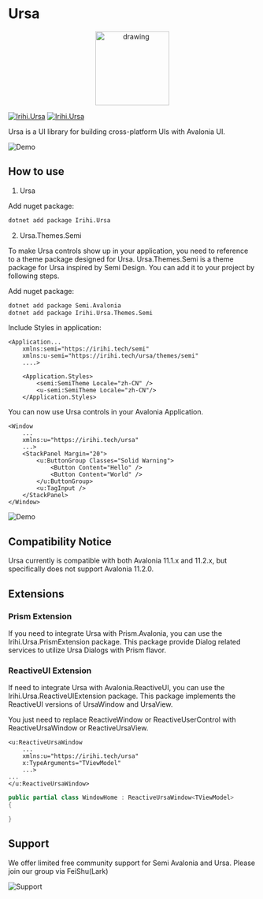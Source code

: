 # Ursa

<p align="center">
    <img src="./assets/Ursa.svg" alt="drawing" width="150" />
</p>

[![Irihi.Ursa](https://img.shields.io/nuget/v/Irihi.Ursa.svg?color=red&style=flat-square)](https://www.nuget.org/packages/Irihi.Ursa/)
[![Irihi.Ursa](https://img.shields.io/nuget/dt/Irihi.Ursa.svg?style=flat-square)](https://www.nuget.org/packages/Irihi.Ursa/)

Ursa is a UI library for building cross-platform UIs with Avalonia UI.

![Demo](./assets/demo.png)

## How to use
1. Ursa

Add nuget package:
```bash
dotnet add package Irihi.Ursa
```

2. Ursa.Themes.Semi

To make Ursa controls show up in your application, you need to reference to a theme package designed for Ursa.
Ursa.Themes.Semi is a theme package for Ursa inspired by Semi Design. You can add it to your project by following steps.

Add nuget package:
```bash
dotnet add package Semi.Avalonia
dotnet add package Irihi.Ursa.Themes.Semi
```

Include Styles in application:
```xaml
<Application...
    xmlns:semi="https://irihi.tech/semi"
    xmlns:u-semi="https://irihi.tech/ursa/themes/semi"
    ....>

    <Application.Styles>
        <semi:SemiTheme Locale="zh-CN" />
        <u-semi:SemiTheme Locale="zh-CN"/>
    </Application.Styles>
```


You can now use Ursa controls in your Avalonia Application.
```xaml
<Window
    ...
    xmlns:u="https://irihi.tech/ursa"
    ...>
    <StackPanel Margin="20">
        <u:ButtonGroup Classes="Solid Warning">
            <Button Content="Hello" />
            <Button Content="World" />
        </u:ButtonGroup>
        <u:TagInput />
    </StackPanel>
</Window>
```

![Demo](./assets/demo.jpg)

## Compatibility Notice
Ursa currently is compatible with both Avalonia 11.1.x and 11.2.x, but specifically does not support Avalonia 11.2.0.

## Extensions

### Prism Extension
If you need to integrate Ursa with Prism.Avalonia, you can use the Irihi.Ursa.PrismExtension package. This package provide Dialog related services to utilize Ursa Dialogs with Prism flavor. 

### ReactiveUI Extension
If need to integrate Ursa with Avalonia.ReactiveUI, you can use the Irihi.Ursa.ReactiveUIExtension package. This package implements the ReactiveUI versions of UrsaWindow and UrsaView.

You just need to replace ReactiveWindow or ReactiveUserControl with ReactiveUrsaWindow or ReactiveUrsaView.

```xaml
<u:ReactiveUrsaWindow
    ...
    xmlns:u="https://irihi.tech/ursa"
    x:TypeArguments="TViewModel"
    ...>
...
</u:ReactiveUrsaWindow>
```
```csharp
public partial class WindowHome : ReactiveUrsaWindow<TViewModel>
{

}
```

## Support

We offer limited free community support for Semi Avalonia and Ursa. Please join our group via FeiShu(Lark)

![Support](./assets/community-support.png)

